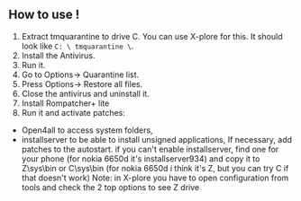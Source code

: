 ##  How to use !

1. Extract tmquarantine to drive C. You can use X-plore for this. It should look like `C: \ tmquarantine \`.
2. Install the Antivirus.
3. Run it.
4. Go to Options-> Quarantine list.
5. Press Options-> Restore all files.
6. Close the antivirus and uninstall it.
7. Install Rompatcher+ lite
8. Run it and activate patches:
  - Open4all to access system folders,
  - installserver to be able to install unsigned applications,
If necessary, add patches to the autostart.
if you can't enable installserver, find one for your phone (for nokia 6650d it's installserver934) and copy it to Z\sys\bin or C\sys\bin (for nokia 6650d i think it's Z, but you can try C if that doesn't work) 
Note: in X-plore you have to open configuration from tools and check the 2 top options to see Z drive
